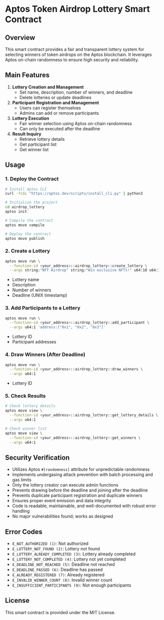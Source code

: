 # Aptos Token Airdrop Lottery Smart Contract

## Overview

This smart contract provides a fair and transparent lottery system for selecting winners of token airdrops on the Aptos blockchain. It leverages Aptos on-chain randomness to ensure high security and reliability.

## Main Features

1. **Lottery Creation and Management**
   - Set name, description, number of winners, and deadline
   - Delete lotteries or update deadlines
2. **Participant Registration and Management**
   - Users can register themselves
   - Admins can add or remove participants
3. **Lottery Execution**
   - Fair winner selection using Aptos on-chain randomness
   - Can only be executed after the deadline
4. **Result Inquiry**
   - Retrieve lottery details
   - Get participant list
   - Get winner list

## Usage

### 1. Deploy the Contract

```bash
# Install Aptos CLI
curl -fsSL "https://aptos.dev/scripts/install_cli.py" | python3

# Initialize the project
cd airdrop_lottery
aptos init

# Compile the contract
aptos move compile

# Deploy the contract
aptos move publish
```

### 2. Create a Lottery

```bash
aptos move run \
  --function-id <your_address>::airdrop_lottery::create_lottery \
  --args string:"NFT Airdrop" string:"Win exclusive NFTs!" u64:10 u64:1717027200
```

- Lottery name
- Description
- Number of winners
- Deadline (UNIX timestamp)

### 3. Add Participants to a Lottery

```bash
aptos move run \
  --function-id <your_address>::airdrop_lottery::add_participant \
  --args u64:1 'address:["0x1", "0x2", "0x3"]'
```
- Lottery ID
- Participant addresses

### 4. Draw Winners (After Deadline)

```bash
aptos move run \
  --function-id <your_address>::airdrop_lottery::draw_winners \
  --args u64:1
```
- Lottery ID

### 5. Check Results

```bash
# Check lottery details
aptos move view \
  --function-id <your_address>::airdrop_lottery::get_lottery_details \
  --args u64:1

# Check winner list
aptos move view \
  --function-id <your_address>::airdrop_lottery::get_winners \
  --args u64:1
```

## Security Verification

- Utilizes Aptos `#[randomness]` attribute for unpredictable randomness
- Implements undergasing attack prevention with batch processing and gas limits
- Only the lottery creator can execute admin functions
- Prevents drawing before the deadline and joining after the deadline
- Prevents duplicate participant registration and duplicate winners
- Ensures proper event emission and data integrity
- Code is readable, maintainable, and well-documented with robust error handling
- No major vulnerabilities found; works as designed

## Error Codes

- `E_NOT_AUTHORIZED (1)`: Not authorized
- `E_LOTTERY_NOT_FOUND (2)`: Lottery not found
- `E_LOTTERY_ALREADY_COMPLETED (3)`: Lottery already completed
- `E_LOTTERY_NOT_COMPLETED (4)`: Lottery not yet completed
- `E_DEADLINE_NOT_REACHED (5)`: Deadline not reached
- `E_DEADLINE_PASSED (6)`: Deadline has passed
- `E_ALREADY_REGISTERED (7)`: Already registered
- `E_INVALID_WINNER_COUNT (8)`: Invalid winner count
- `E_INSUFFICIENT_PARTICIPANTS (9)`: Not enough participants

## License

This smart contract is provided under the MIT License.    